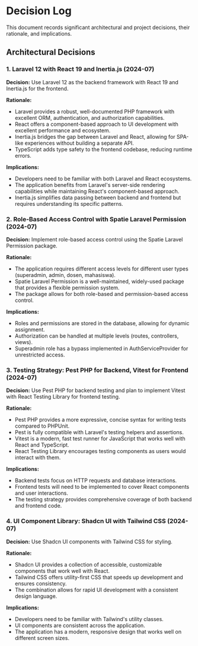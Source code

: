 # Decision Log

This document records significant architectural and project decisions, their rationale, and implications.

## Architectural Decisions

### 1. Laravel 12 with React 19 and Inertia.js (2024-07)

**Decision:** Use Laravel 12 as the backend framework with React 19 and Inertia.js for the frontend.

**Rationale:**
- Laravel provides a robust, well-documented PHP framework with excellent ORM, authentication, and authorization capabilities.
- React offers a component-based approach to UI development with excellent performance and ecosystem.
- Inertia.js bridges the gap between Laravel and React, allowing for SPA-like experiences without building a separate API.
- TypeScript adds type safety to the frontend codebase, reducing runtime errors.

**Implications:**
- Developers need to be familiar with both Laravel and React ecosystems.
- The application benefits from Laravel's server-side rendering capabilities while maintaining React's component-based approach.
- Inertia.js simplifies data passing between backend and frontend but requires understanding its specific patterns.

### 2. Role-Based Access Control with Spatie Laravel Permission (2024-07)

**Decision:** Implement role-based access control using the Spatie Laravel Permission package.

**Rationale:**
- The application requires different access levels for different user types (superadmin, admin, dosen, mahasiswa).
- Spatie Laravel Permission is a well-maintained, widely-used package that provides a flexible permission system.
- The package allows for both role-based and permission-based access control.

**Implications:**
- Roles and permissions are stored in the database, allowing for dynamic assignment.
- Authorization can be handled at multiple levels (routes, controllers, views).
- Superadmin role has a bypass implemented in AuthServiceProvider for unrestricted access.

### 3. Testing Strategy: Pest PHP for Backend, Vitest for Frontend (2024-07)

**Decision:** Use Pest PHP for backend testing and plan to implement Vitest with React Testing Library for frontend testing.

**Rationale:**
- Pest PHP provides a more expressive, concise syntax for writing tests compared to PHPUnit.
- Pest is fully compatible with Laravel's testing helpers and assertions.
- Vitest is a modern, fast test runner for JavaScript that works well with React and TypeScript.
- React Testing Library encourages testing components as users would interact with them.

**Implications:**
- Backend tests focus on HTTP requests and database interactions.
- Frontend tests will need to be implemented to cover React components and user interactions.
- The testing strategy provides comprehensive coverage of both backend and frontend code.

### 4. UI Component Library: Shadcn UI with Tailwind CSS (2024-07)

**Decision:** Use Shadcn UI components with Tailwind CSS for styling.

**Rationale:**
- Shadcn UI provides a collection of accessible, customizable components that work well with React.
- Tailwind CSS offers utility-first CSS that speeds up development and ensures consistency.
- The combination allows for rapid UI development with a consistent design language.

**Implications:**
- Developers need to be familiar with Tailwind's utility classes.
- UI components are consistent across the application.
- The application has a modern, responsive design that works well on different screen sizes.
